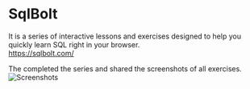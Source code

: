 # SqlBolt

It is a series of interactive lessons and exercises designed to help you quickly learn SQL right in your browser.<br>
https://sqlbolt.com/<br>

The completed the series and shared the screenshots of all exercises.
![Screenshots](https://github.com/itzadhi/SqlBolt/assets/72742240/a533e1d0-88ee-4e71-9591-a044d5e3c15d)
